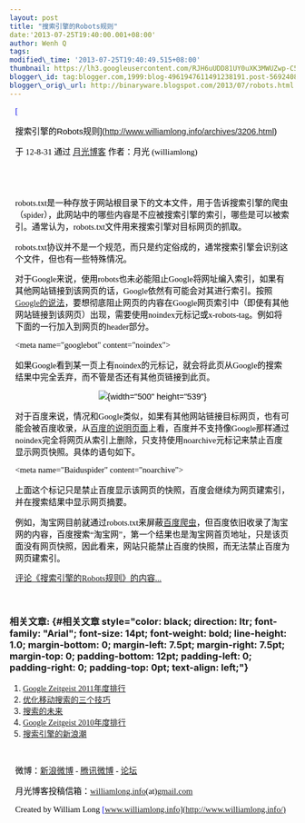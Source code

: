 ```yaml
--- 
layout: post 
title: "搜索引擎的Robots规则" 
date:'2013-07-25T19:40:00.001+08:00' 
author: Wenh Q
tags:
modified\_time: '2013-07-25T19:40:49.515+08:00' 
thumbnail: https://lh3.googleusercontent.com/RJH6uUDD81UY0uXK3MWUZwp-C5bdzB1gCng0CGP\_pBpiKJ-tUTL5vsmYuiD-HFpXURSR4C48bGYcC2NAr6Hh0F8nvphd2nZwGnDSBlUxDHyh8cOkM-o=s72-c
blogger\_id: tag:blogger.com,1999:blog-4961947611491238191.post-5692408184080884023
blogger\_orig\_url: http://binaryware.blogspot.com/2013/07/robots.html
---
```


<div
style="color: black; direction: ltr; font-family: &quot;Arial&quot;; font-size: 11pt; margin-bottom: 0; margin-left: 7.5pt; margin-right: 7.5pt; margin-top: 0; padding: 0;">

<span
style="color: #0000ee; font-family: &quot;Verdana&quot;; text-decoration: underline;">[

搜索引擎的Robots规则](http://www.williamlong.info/archives/3206.html)</span>

</div>

<div
style="color: black; direction: ltr; font-family: &quot;Arial&quot;; font-size: 11pt; margin-bottom: 0; margin-left: 7.5pt; margin-right: 7.5pt; margin-top: 0; padding-bottom: 8pt; padding-left: 0; padding-right: 0; padding-top: 0;">

<span style="font-family: &quot;Verdana&quot;;">于 12-8-31 通过
</span><span
style="color: #0000ee; font-family: &quot;Verdana&quot;; text-decoration: underline;">[月光博客](http://www.williamlong.info/)</span><span
style="font-family: &quot;Verdana&quot;;"> 作者：月光
(williamlong)</span>

</div>

<div
style="color: black; direction: ltr; font-family: &quot;Arial&quot;; font-size: 11pt; height: 11pt; margin-bottom: 0; margin-left: 7.5pt; margin-right: 7.5pt; margin-top: 0; padding: 0;">

<span style="font-family: &quot;Verdana&quot;;"></span>

</div>

<div
style="color: black; direction: ltr; font-family: &quot;Arial&quot;; font-size: 11pt; margin-bottom: 0; margin-left: 7.5pt; margin-right: 7.5pt; margin-top: 0; padding: 0;">

<span
style="font-family: &quot;Verdana&quot;;">robots.txt是一种存放于网站根目录下的文本文件，用于告诉搜索引擎的爬虫（spider），此网站中的哪些内容是不应被搜索引擎的索引，哪些是可以被索引。通常认为，robots.txt文件用来搜索引擎对目标网页的抓取。</span>

</div>

<div
style="color: black; direction: ltr; font-family: &quot;Arial&quot;; font-size: 11pt; margin-bottom: 0; margin-left: 7.5pt; margin-right: 7.5pt; margin-top: 0; padding: 0;">

<span
style="font-family: &quot;Verdana&quot;;">robots.txt协议并不是一个规范，而只是约定俗成的，通常搜索引擎会识别这个文件，但也有一些特殊情况。</span>

</div>

<div
style="color: black; direction: ltr; font-family: &quot;Arial&quot;; font-size: 11pt; margin-bottom: 0; margin-left: 7.5pt; margin-right: 7.5pt; margin-top: 0; padding: 0;">

<span
style="font-family: &quot;Verdana&quot;;">对于Google来说，使用robots也未必能阻止Google将网址编入索引，如果有其他网站链接到该网页的话，Google依然有可能会对其进行索引。按照</span><span
style="color: #0000ee; font-family: &quot;Verdana&quot;; text-decoration: underline;">[Google的说法](http://support.google.com/webmasters/bin/answer.py?hl=zh-Hans&answer=156449&topic=1724262&ctx=topic)</span><span
style="font-family: &quot;Verdana&quot;;">，要想彻底阻止网页的内容在Google网页索引中（即使有其他网站链接到该网页）出现，需要使用noindex元标记或x-robots-tag。例如将下面的一行加入到网页的header部分。</span>

</div>

<div
style="color: black; direction: ltr; font-family: &quot;Arial&quot;; font-size: 11pt; margin-bottom: 0; margin-left: 7.5pt; margin-right: 7.5pt; margin-top: 0; padding: 0;">

<span style="font-family: &quot;Verdana&quot;;">&lt;meta
name="googlebot" content="noindex"&gt;</span>

</div>

<div
style="color: black; direction: ltr; font-family: &quot;Arial&quot;; font-size: 11pt; margin-bottom: 0; margin-left: 7.5pt; margin-right: 7.5pt; margin-top: 0; padding: 0;">

<span
style="font-family: &quot;Verdana&quot;;">如果Google看到某一页上有noindex的元标记，就会将此页从Google的搜索结果中完全丢弃，而不管是否还有其他页链接到此页。</span>

</div>

<div
style="color: black; direction: ltr; font-family: &quot;Arial&quot;; font-size: 11pt; margin-bottom: 0; margin-left: 7.5pt; margin-right: 7.5pt; margin-top: 0; padding: 0; text-align: center;">

![](https://lh3.googleusercontent.com/RJH6uUDD81UY0uXK3MWUZwp-C5bdzB1gCng0CGP_pBpiKJ-tUTL5vsmYuiD-HFpXURSR4C48bGYcC2NAr6Hh0F8nvphd2nZwGnDSBlUxDHyh8cOkM-o){width="500"
height="539"}

</div>

<div
style="color: black; direction: ltr; font-family: &quot;Arial&quot;; font-size: 11pt; margin-bottom: 0; margin-left: 7.5pt; margin-right: 7.5pt; margin-top: 0; padding: 0;">

<span
style="font-family: &quot;Verdana&quot;;">对于百度来说，情况和Google类似，如果有其他网站链接目标网页，也有可能会被百度收录，从</span><span
style="color: #0000ee; font-family: &quot;Verdana&quot;; text-decoration: underline;">[百度的说明页面](http://www.baidu.com/search/robots.html)</span><span
style="font-family: &quot;Verdana&quot;;">上看，百度并不支持像Google那样通过noindex完全将网页从索引上删除，只支持使用noarchive元标记来禁止百度显示网页快照。具体的语句如下。</span>

</div>

<div
style="color: black; direction: ltr; font-family: &quot;Arial&quot;; font-size: 11pt; margin-bottom: 0; margin-left: 7.5pt; margin-right: 7.5pt; margin-top: 0; padding: 0;">

<span style="font-family: &quot;Verdana&quot;;">&lt;meta
name="Baiduspider" content="noarchive"&gt;</span>

</div>

<div
style="color: black; direction: ltr; font-family: &quot;Arial&quot;; font-size: 11pt; margin-bottom: 0; margin-left: 7.5pt; margin-right: 7.5pt; margin-top: 0; padding: 0;">

<span
style="font-family: &quot;Verdana&quot;;">上面这个标记只是禁止百度显示该网页的快照，百度会继续为网页建索引，并在搜索结果中显示网页摘要。</span>

</div>

<div
style="color: black; direction: ltr; font-family: &quot;Arial&quot;; font-size: 11pt; margin-bottom: 0; margin-left: 7.5pt; margin-right: 7.5pt; margin-top: 0; padding: 0;">

<span
style="font-family: &quot;Verdana&quot;;">例如，淘宝网目前就通过robots.txt来屏蔽</span><span
style="color: #0000ee; font-family: &quot;Verdana&quot;; text-decoration: underline;">[百度爬虫](http://www.williamlong.info/archives/1754.html)</span><span
style="font-family: &quot;Verdana&quot;;">，但百度依旧收录了淘宝网的内容，百度搜索“淘宝网”，第一个结果也是淘宝网首页地址，只是该页面没有网页快照，因此看来，网站只能禁止百度的快照，而无法禁止百度为网页建索引。</span>

</div>

<div
style="color: black; direction: ltr; font-family: &quot;Arial&quot;; font-size: 11pt; margin-bottom: 0; margin-left: 7.5pt; margin-right: 7.5pt; margin-top: 0; padding-bottom: 12pt; padding-left: 0; padding-right: 0; padding-top: 0;">

<span
style="color: #0000ee; font-family: &quot;Verdana&quot;; text-decoration: underline;">[评论《搜索引擎的Robots规则》的内容...](http://www.williamlong.info/archives/3206.html)</span>

</div>

### <span style="font-family: &quot;Verdana&quot;;">相关文章:</span> {#相关文章 style="color: black; direction: ltr; font-family: "Arial"; font-size: 14pt; font-weight: bold; line-height: 1.0; margin-bottom: 0; margin-left: 7.5pt; margin-right: 7.5pt; margin-top: 0; padding-bottom: 12pt; padding-left: 0; padding-right: 0; padding-top: 0pt; text-align: left;"}

1.  <span
    style="color: #0000ee; font-family: &quot;Verdana&quot;; text-decoration: underline;">[Google
    Zeitgeist
    2011年度排行](http://www.williamlong.info/archives/2928.html)</span>
2.  <span
    style="color: #0000ee; font-family: &quot;Verdana&quot;; text-decoration: underline;">[优化移动搜索的三个技巧](http://www.williamlong.info/archives/2719.html)</span>
3.  <span
    style="color: #0000ee; font-family: &quot;Verdana&quot;; text-decoration: underline;">[搜索的未来](http://www.williamlong.info/archives/2609.html)</span>
4.  <span
    style="color: #0000ee; font-family: &quot;Verdana&quot;; text-decoration: underline;">[Google
    Zeitgeist
    2010年度排行](http://www.williamlong.info/archives/2446.html)</span>
5.  <span
    style="color: #0000ee; font-family: &quot;Verdana&quot;; text-decoration: underline;">[搜索引擎的新浪潮](http://www.williamlong.info/archives/2348.html)</span>

<div
style="color: black; direction: ltr; font-family: &quot;Arial&quot;; font-size: 11pt; height: 11pt; margin-bottom: 0; margin-left: 7.5pt; margin-right: 7.5pt; margin-top: 0; padding: 0;">

<span
style="color: #0000ee; font-family: &quot;Verdana&quot;; text-decoration: underline;">[](http://www.williamlong.info/archives/2348.html)</span>

</div>

<div
style="color: black; direction: ltr; font-family: &quot;Arial&quot;; font-size: 11pt; margin-bottom: 0; margin-left: 7.5pt; margin-right: 7.5pt; margin-top: 0; padding: 0;">

<span style="font-family: &quot;Verdana&quot;;">微博：</span><span
style="color: #0000ee; font-family: &quot;Verdana&quot;; text-decoration: underline;">[新浪微博](http://weibo.com/williamlong)</span><span
style="font-family: &quot;Verdana&quot;;"> - </span><span
style="color: #0000ee; font-family: &quot;Verdana&quot;; text-decoration: underline;">[腾讯微博](http://t.qq.com/williamlong)</span><span
style="font-family: &quot;Verdana&quot;;"> - </span><span
style="color: #0000ee; font-family: &quot;Verdana&quot;; text-decoration: underline;">[论坛](http://www.moon-bbs.com/)</span>

</div>

<div
style="color: black; direction: ltr; font-family: &quot;Arial&quot;; font-size: 11pt; margin-bottom: 0; margin-left: 7.5pt; margin-right: 7.5pt; margin-top: 0; padding: 0;">

<span
style="font-family: &quot;Verdana&quot;;">月光博客投稿信箱：</span><span
style="color: #0000ee; font-family: &quot;Verdana&quot;; text-decoration: underline;">[williamlong.info](http://williamlong.info/)</span><span
style="font-family: &quot;Verdana&quot;;">(at)</span><span
style="color: #0000ee; font-family: &quot;Verdana&quot;; text-decoration: underline;">[gmail.com](http://gmail.com/)</span>

</div>

<div
style="color: black; direction: ltr; font-family: &quot;Arial&quot;; font-size: 11pt; margin-bottom: 0; margin-left: 7.5pt; margin-right: 7.5pt; margin-top: 0; padding: 0;">

<span style="font-family: &quot;Verdana&quot;;">Created by William Long
</span><span
style="color: #0000ee; font-family: &quot;Verdana&quot;; text-decoration: underline;">[www.williamlong.info](http://www.williamlong.info/)</span>

</div>
